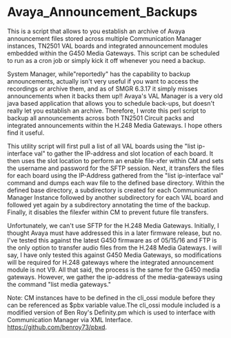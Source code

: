 # Avaya_Announcement_Backups
This is a script that allows to you establish an archive of Avaya announcement files stored across multiple Communication Manager instances, TN2501 VAL boards and integrated announcement modules embedded within the G450 Media Gateways.  This script can be scheduled to run as a cron job or simply kick it off whenever you need a backup.

System Manager, while"reportedly" has the capability to backup announcements, actually isn't very useful if you want to access the recordings or archive them, and as of SMGR 6.3.17 it simply misses announcements when it backs them up!!  Avaya's VAL Manager is a very old java based application that allows you to schedule back-ups, but doesn't really let you establish an archive.  Therefore, I wrote this perl script to backup all announcements across both TN2501 Circuit packs and integrated announcements within the H.248 Media Gateways.  I hope others find it useful.

This utility script will first pull a list of all VAL boards using the "list ip-interface val" to gather the IP-address and slot location of each board.  It then uses the slot location to perform an enable file-xfer within CM and sets the username and password for the SFTP session.  Next, it transfers the files for each board using the IP-Address gathered from the "list ip-interface val" command and dumps each wav file to the defined base directory.  Within the defined base directory, a subdirectory is created for each Communication Manager Instance followed by another subdirectory for each VAL board and followed yet again by a subdirectory annotating the time of the backup.  Finally, it disables the filexfer within CM to prevent future file transfers.

Unfortunately, we can't use SFTP for the H.248 Media Gateways.  Initially, I thought Avaya must have addressed this in a later firmware release, but no.  I've tested this against the latest G450 firmware as of 05/15/16 and FTP is the only option to transfer audio files from the H.248 Media Gateways.   I will say, I have only tested this against G450 Media Gateways, so modifications will be required for H.248 gateways where the integrated announcement module is not V9.  All that said, the process is the same for the G450 media gateways.  However, we gather the ip-address of the media-gateways using the command "list media gateways."  

Note: CM instances have to be defined in the cli_ossi module before they can be referenced as $pbx variable value.The cli_ossi module included is a modified version of Ben Roy's Definity.pm which is used to interface with Communication Manager via XML Interface. https://github.com/benroy73/pbxd.
